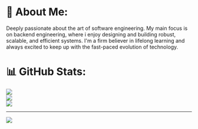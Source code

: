 # 💫 About Me:
Deeply passionate about the art of software engineering. My main focus is on backend engineering, where i enjoy designing and building robust, scalable, and efficient systems. I'm a firm believer in lifelong learning and always excited to keep up with the fast-paced evolution of technology.

# 📊 GitHub Stats:
![](https://github-readme-stats.vercel.app/api?username=Hernansandi&theme=dark&hide_border=false&include_all_commits=false&count_private=false)<br/>
![](https://nirzak-streak-stats.vercel.app/?user=Hernansandi&theme=dark&hide_border=false)<br/>
![](https://github-readme-stats.vercel.app/api/top-langs/?username=Hernansandi&theme=dark&hide_border=false&include_all_commits=false&count_private=false&layout=compact)

---
[![](https://visitcount.itsvg.in/api?id=Hernansandi&icon=0&color=0)](https://visitcount.itsvg.in)

<!-- Proudly created with GPRM ( https://gprm.itsvg.in ) -->
